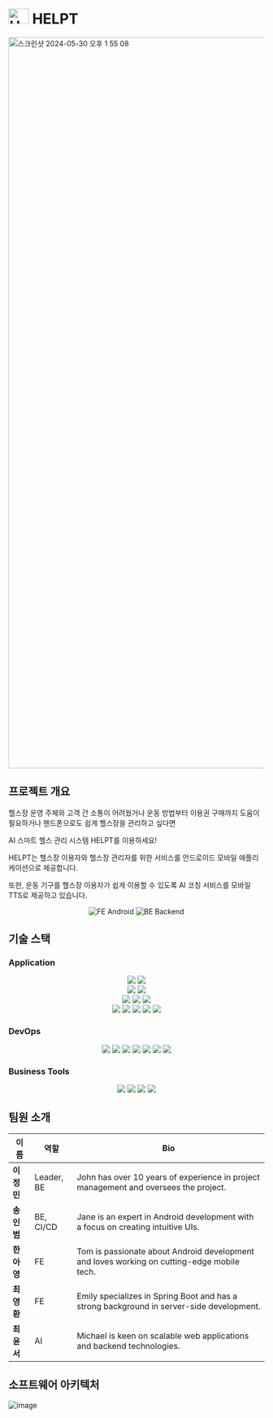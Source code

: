 # <img src="https://github.com/Ajou-Capston-09-HELPT/.github/assets/48830509/76963a33-aac7-48b2-8b82-ae0ee5e308b1" alt="HELPT Logo" width="40" height="30"> HELPT

<img width="1438" alt="스크린샷 2024-05-30 오후 1 55 08" src="https://github.com/Ajou-Capston-09-HELPT/.github/assets/48830509/da8223d0-d85c-4ac9-b5c7-3ae577a0422d">

## 프로젝트 개요
헬스장 운영 주체와 고객 간 소통이 어려웠거나
운동 방법부터 이용권 구매까지 도움이 필요하거나
핸드폰으로도 쉽게 헬스장을 관리하고 싶다면

AI 스마트 헬스 관리 시스템 HELPT를 이용하세요!

HELPT는 헬스장 이용자와 헬스장 관리자를 위한 서비스를
안드로이드 모바일 애플리케이션으로 제공합니다.

또한, 운동 기구를 헬스장 이용자가 쉽게 이용할 수 있도록
AI 코칭 서비스를 모바일 TTS로 제공하고 있습니다.

<p align="center">
  <a href="https://github.com/Ajou-Capston-09-HELPT/Android" style="text-decoration:none;">
    <img src="https://img.shields.io/badge/FE-Android-blue?style=for-the-badge" alt="FE Android">
  </a>
  <a href="https://github.com/Ajou-Capston-09-HELPT/Backend" style="text-decoration:none;">
    <img src="https://img.shields.io/badge/BE-Backend-green?style=for-the-badge" alt="BE Backend">
  </a>
</p>

## 기술 스택

### Application

<div align="center">
    <img src="https://img.shields.io/badge/Android-3DDC84?style=flat&logo=android&logoColor=white" />
    <img src="https://img.shields.io/badge/Kotlin-0095D5?style=flat&logo=kotlin&logoColor=white" />
    <br/>
    <img src="https://img.shields.io/badge/Java-007396?style=flat&logo=java&logoColor=white" />
    <img src="https://img.shields.io/badge/Spring-6DB33F?style=flat&logo=spring&logoColor=white" />
    <br/>
    <img src="https://img.shields.io/badge/Amazon%20EC2-FF9900?style=flat&logo=amazon-ec2&logoColor=white" />
    <img src="https://img.shields.io/badge/Amazon%20S3-569A31?style=flat&logo=amazon-s3&logoColor=white" />
    <img src="https://img.shields.io/badge/MySQL-4479A1?style=flat&logo=mysql&logoColor=white" />
    <br/>
    <img src="https://img.shields.io/badge/PyTorch-EE4C2C?style=flat&logo=pytorch&logoColor=white" />
    <img src="https://img.shields.io/badge/Python-3776AB?style=flat&logo=python&logoColor=white" />
    <img src="https://img.shields.io/badge/OpenCV-5C3EE8?style=flat&logo=opencv&logoColor=white" />
    <img src="https://img.shields.io/badge/MediaPipe-00BFFF?style=flat&logo=mediapipe&logoColor=white" />
    <img src="https://img.shields.io/badge/Flask-000000?style=flat&logo=flask&logoColor=white" />
</div>

### DevOps

<div align="center">
    <img src="https://img.shields.io/badge/Git-F05032?style=flat&logo=git&logoColor=white" />
    <img src="https://img.shields.io/badge/GitHub-181717?style=flat&logo=github&logoColor=white" />
    <img src="https://img.shields.io/badge/GitHub%20Actions-2088FF?style=flat&logo=github-actions&logoColor=white" />
    <img src="https://img.shields.io/badge/Docker-2496ED?style=flat&logo=docker&logoColor=white" />
    <img src="https://img.shields.io/badge/IntelliJ%20IDEA-000000?style=flat&logo=intellij-idea&logoColor=white" />
    <img src="https://img.shields.io/badge/Visual%20Studio%20Code-007ACC?style=flat&logo=visual-studio-code&logoColor=white" />
    <img src="https://img.shields.io/badge/Android%20Studio-3DDC84?style=flat&logo=android-studio&logoColor=white" />
</div>

### Business Tools

<div align="center">
    <img src="https://img.shields.io/badge/Notion-000000?style=flat&logo=notion&logoColor=white" />
    <img src="https://img.shields.io/badge/Slack-4A154B?style=flat&logo=slack&logoColor=white" />
    <img src="https://img.shields.io/badge/Figma-F24E1E?style=flat&logo=figma&logoColor=white" />
    <img src="https://img.shields.io/badge/Google%20Drive-34A853?style=flat&logo=google-drive&logoColor=white" />
</div>

## 팀원 소개
| 이름         | 역할                    | Bio                                                                                     |
|--------------|-------------------------|-----------------------------------------------------------------------------------------|
| **이정민** | Leader, BE | John has over 10 years of experience in project management and oversees the project.     |
| **송인범** | BE, CI/CD | Jane is an expert in Android development with a focus on creating intuitive UIs.        |
| **한아영** | FE | Tom is passionate about Android development and loves working on cutting-edge mobile tech. |
| **최영환** | FE | Emily specializes in Spring Boot and has a strong background in server-side development.|
| **최윤서** | AI | Michael is keen on scalable web applications and backend technologies.                  |


## 소프트웨어 아키텍처
![image](https://github.com/Ajou-Capston-09-HELPT/.github/assets/48830509/964da7f1-eea6-48d9-a2ef-71deb40e7e5c)
